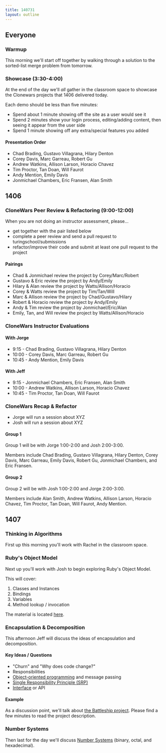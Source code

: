 ```yaml
---
title: 140731
layout: outline
---
```


## Everyone

### Warmup

This morning we'll start off together by walking through a solution to the
sorted-list merge problem from tomorrow.

### Showcase (3:30-4:00)

At the end of the day we'll *all* gather in the classroom space to showcase the
Clonewars projects that 1406 delivered today.

Each demo should be less than five minutes:

* Spend about 1 minute showing off the site as a user would see it
* Spend 2 minutes show your login process, editing/adding content, then
seeing it appear from the user side
* Spend 1 minute showing off any extra/special features you added

#### Presentation Order

* Chad Brading, Gustavo Villagrana, Hilary Denton
* Corey Davis, Marc Garreau, Robert Gu
* Andrew Watkins, Allison Larson, Horacio Chavez
* Tim Proctor, Tan Doan, Will Faurot
* Andy Mention, Emily Davis
* Jonmichael Chambers, Eric Fransen, Alan Smith

## 1406

### CloneWars Peer Review & Refactoring (9:00-12:00)

When you are not doing an instructor assessment, please...

* get together with the pair listed below
* complete a peer review and send a pull request to turingschool/submissions
* refactor/improve their code and submit at least one pull request to the project

#### Pairings

* Chad & Jonmichael review the project by Corey/Marc/Robert
* Gustavo & Eric review the project by Andy/Emily
* Hilary & Alan review the project by Watts/Allison/Horacio
* Corey & Watts review the project by Tim/Tan/Will
* Marc & Allison review the project by Chad/Gustavo/Hilary
* Robert & Horacio review the project by Andy/Emily
* Andy & Tim review the project by Jonmichael/Eric/Alan
* Emily, Tan, and Will review the project by Watts/Allison/Horacio

### CloneWars Instructor Evaluations

#### With Jorge

* 9:15 - Chad Brading, Gustavo Villagrana, Hilary Denton
* 10:00 - Corey Davis, Marc Garreau, Robert Gu
* 10:45 - Andy Mention, Emily Davis

#### With Jeff

* 9:15 - Jonmichael Chambers, Eric Fransen, Alan Smith
* 10:00 - Andrew Watkins, Allison Larson, Horacio Chavez
* 10:45 - Tim Proctor, Tan Doan, Will Faurot

### CloneWars Recap & Refactor

* Jorge will run a session about XYZ
* Josh will run a session about XYZ

#### Group 1

Group 1 will be with Jorge 1:00-2:00 and Josh 2:00-3:00.

Members include Chad Brading, Gustavo Villagrana, Hilary Denton, Corey Davis, Marc Garreau, Emily Davis, Robert Gu, Jonmichael Chambers, and Eric Fransen.

#### Group 2

Group 2 will be with Josh 1:00-2:00 and Jorge 2:00-3:00.

Members include Alan Smith, Andrew Watkins, Allison Larson, Horacio Chavez, Tim Proctor, Tan Doan, Will Faurot, Andy Mention.

## 1407

### Thinking in Algorithms

First up this morning you'll work with Rachel in the classroom space.

### Ruby's Object Model

Next up you'll work with Josh to begin exploring Ruby's Object Model.

This will cover:

1. Classes and Instances
2. Bindings
3. Variables
4. Method lookup / invocation

The material is located [here](https://gist.github.com/JoshCheek/9d99becad60d5d2a57b8).

### Encapsulation & Decomposition

This afternoon Jeff will discuss the ideas of encapsulation and decomposition.

#### Key Ideas / Questions

* "Churn" and "Why does code change?"
* Responsibilities
* [Object-oriented programming](http://en.wikipedia.org/wiki/Object_oriented) and message passing
* [Single Responsibility Principle (SRP)](http://en.wikipedia.org/wiki/Single_responsibility_principle)
* [Interface](http://en.wikipedia.org/wiki/Interface_(computing)) or API

#### Example

As a discussion point, we'll talk about [the Battleship project](http://tutorials.jumpstartlab.com/projects/battleship.html).
Please find a few minutes to read the project description.

### Number Systems

Then last for the day we'll discuss [Number Systems](http://tutorials.jumpstartlab.com/academy/workshops/number_systems.html)
(binary, octal, and hexadecimal).
